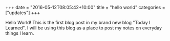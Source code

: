 +++
date = "2016-05-12T08:05:42+10:00"
title = "hello world"
categories = ["updates"]
+++


Hello World! This is the first blog post in my brand new blog "Today I Learned". I will be using this
blog as a place to post my notes on everyday things I learn.

